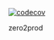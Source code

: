 [![codecov](https://codecov.io/gh/t3chnicallyinclined/zero2prod/branch/main/graph/badge.svg?token=O0NMUUF6KM)](https://codecov.io/gh/t3chnicallyinclined/zero2prod)

zero2prod
